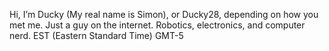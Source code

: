 Hi, I’m Ducky (My real name is Simon), or Ducky28, depending on how you met me. 
Just a guy on the internet. 
Robotics, electronics, and computer nerd.
EST (Eastern Standard Time) GMT-5
